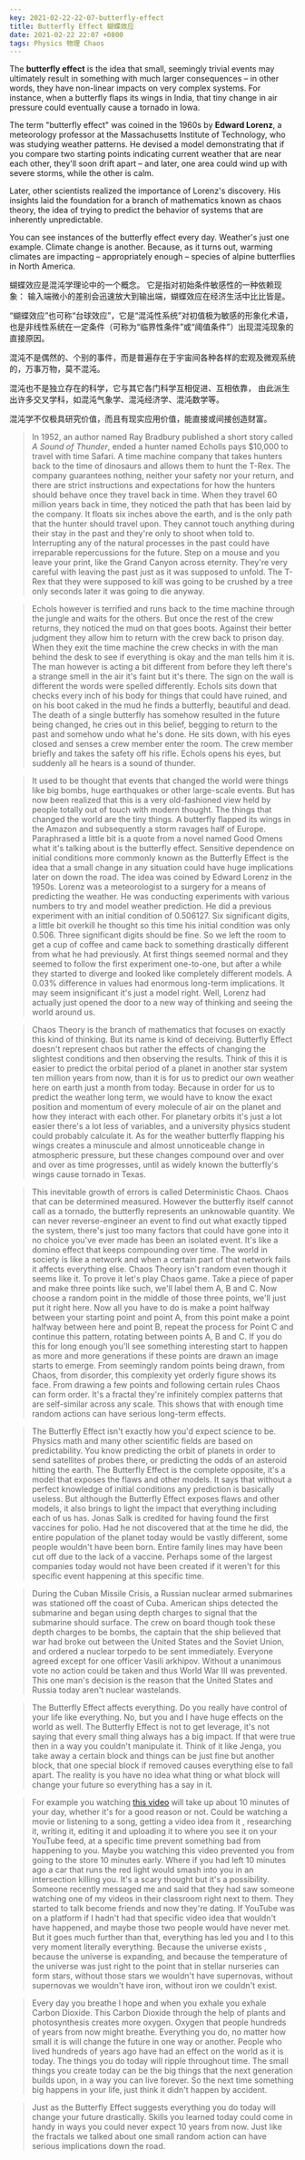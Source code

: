 ```yaml
---
key: 2021-02-22-22-07-butterfly-effect
title: Butterfly Effect 蝴蝶效应
date: 2021-02-22 22:07 +0800
tags: Physics 物理 Chaos
---
```


The **butterfly effect** is the idea that small, seemingly trivial events may ultimately result in something with much larger consequences – in other words, they have non-linear impacts on very complex systems. For instance, when a butterfly flaps its wings in India, that tiny change in air pressure could eventually cause a tornado in Iowa.

The term "butterfly effect" was coined in the 1960s by **Edward Lorenz**, a meteorology professor at the Massachusetts Institute of Technology, who was studying weather patterns. He devised a model demonstrating that if you compare two starting points indicating current weather that are near each other, they'll soon drift apart – and later, one area could wind up with severe storms, while the other is calm.

Later, other scientists realized the importance of Lorenz's discovery. His insights laid the foundation for a branch of mathematics known as chaos theory, the idea of trying to predict the behavior of systems that are inherently unpredictable.

You can see instances of the butterfly effect every day. Weather's just one example. Climate change is another. Because, as it turns out, warming climates are impacting – appropriately enough – species of alpine butterflies in North America.

蝴蝶效应是混沌学理论中的一个概念。
它是指对初始条件敏感性的一种依赖现象：
输入端微小的差别会迅速放大到输出端，蝴蝶效应在经济生活中比比皆是。

“蝴蝶效应”也可称“台球效应”，它是“混沌性系统”对初值极为敏感的形象化术语，
也是非线性系统在一定条件（可称为“临界性条件”或“阈值条件”）出现混沌现象的直接原因。

混沌不是偶然的、个别的事件，而是普遍存在于宇宙间各种各样的宏观及微观系统的，万事万物，莫不混沌。

混沌也不是独立存在的科学，它与其它各门科学互相促进、互相依靠，
由此派生出许多交叉学科，如混沌气象学、混沌经济学、混沌数学等。

混沌学不仅极具研究价值，而且有现实应用价值，能直接或间接创造财富。

> In 1952, an author named Ray Bradbury published a short story called *A Sound of Thunder*, ended a hunter named Echolls pays $10,000 to travel with time Safari. A time machine company that takes hunters back to the time of dinosaurs and allows them to hunt the T-Rex. The company guarantees nothing, neither your safety nor your return, and there are strict instructions and expectations for how the hunters should behave once they travel back in time. When they travel 60 million years back in time, they noticed the path that has been laid by the company. It floats six inches above the earth, and is the only path that the hunter should travel upon. They cannot touch anything during their stay in the past and they're only to shoot when told to. Interrupting any of the natural processes in the past could have irreparable repercussions for the future. Step on a mouse and you leave your print, like the Grand Canyon across eternity. They're very careful with leaving the past just as it was supposed to unfold. The T-Rex that they were supposed to kill was going to be crushed by a tree only seconds later it was going to die anyway.

> Echols however is terrified and runs back to the time machine through the jungle and waits for the others. But once the rest of the crew returns, they noticed the mud on that goes boots. Against their better judgment they allow him to return with the crew back to prison day. When they exit the time machine the crew checks in with the man behind the desk to see if everything is okay and the man tells him it is. The man however is acting a bit different from before they left there's a strange smell in the air it's faint but it's there. The sign on the wall is different the words were spelled differently. Echols sits down that checks every inch of his body for things that could have ruined, and on his boot caked in the mud he finds a butterfly, beautiful and dead. The death of a single butterfly has somehow resulted in the future being changed, he cries out in this belief, begging to return to the past and somehow undo what he's done. He sits down, with his eyes closed and senses a crew member enter the room. The crew member briefly and takes the safety off his rifle. Echols opens his eyes, but suddenly all he hears is a sound of thunder.

> It used to be thought that events that changed the world were things like big bombs, huge earthquakes or other large-scale events. But has now been realized that this is a very old-fashioned view held by people totally out of touch with modern thought. The things that changed the world are the tiny things. A butterfly flapped its wings in the Amazon and subsequently a storm ravages half of Europe. Paraphrased a little bit is a quote from a novel named Good Omens what it's talking about is the butterfly effect. Sensitive dependence on initial conditions more commonly known as the Butterfly Effect is the idea that a small change in any situation could have huge implications later on down the road. The idea was coined by Edward Lorenz in the 1950s. Lorenz was a meteorologist to a surgery for a means of predicting the weather. He was conducting experiments with various numbers to try and model weather prediction. He did a previous experiment with an initial condition of 0.506127. Six significant digits, a little bit overkill he thought so this time his initial condition was only 0.506. Three significant digits should be fine. So we left the room to get a cup of coffee and came back to something drastically different from what he had previously. At first things seemed normal and they seemed to follow the first experiment one-to-one, but after a while they started to diverge and looked like completely different models. A 0.03% difference in values had enormous long-term implications. It may seem insignificant it's just a model right. Well, Lorenz had actually just opened the door to a new way of thinking and seeing the world around us.

> Chaos Theory is the branch of mathematics that focuses on exactly this kind of thinking. But its name is kind of deceiving. Butterfly Effect doesn't represent chaos but rather the effects of changing the slightest conditions and then observing the results. Think of this it is easier to predict the orbital period of a planet in another star system ten million years from now, than it is for us to predict our own weather here on earth just a month from today. Because in order for us to predict the weather long term, we would have to know the exact position and momentum of every molecule of air on the planet and how they interact with each other. For planetary orbits it's just a lot easier there's a lot less of variables, and a university physics student could probably calculate it. As for the weather butterfly flapping his wings creates a minuscule and almost unnoticeable change in atmospheric pressure, but these changes compound over and over and over as time progresses, until as widely known the butterfly's wings cause tornado in Texas.

> This inevitable growth of errors is called Deterministic Chaos. Chaos that can be determined measured. However the butterfly itself cannot call as a tornado, the butterfly represents an unknowable quantity. We can never reverse-engineer an event to find out what exactly tipped the system, there's just too many factors that could have gone into it no choice you've ever made has been an isolated event. It's like a domino effect that keeps compounding over time. The world in society is like a network and when a certain part of that network fails it affects everything else. Chaos Theory isn't random even though it seems like it. To prove it let's play Chaos game. Take a piece of paper and make three points like such, we'll label them A, B and C. Now choose a random point in the middle of those three points, we'll just put it right here. Now all you have to do is make a point halfway between your starting point and point A, from this point make a point halfway between here and point B, repeat the process for Point C and continue this pattern, rotating between points A, B and C. If you do this for long enough you'll see something interesting start to happen as more and more generations if these points are drawn an image starts to emerge. From seemingly random points being drawn, from Chaos, from disorder, this complexity yet orderly figure shows its face. From drawing a few points and following certain rules Chaos can form order. It's a fractal they're infinitely complex patterns that are self-similar across any scale. This shows that with enough time random actions can have serious long-term effects.

> The Butterfly Effect isn't exactly how you'd expect science to be. Physics math and many other scientific fields are based on predictability. You know predicting the orbit of planets in order to send satellites of probes there, or predicting the odds of an asteroid hitting the earth. The Butterfly Effect is the complete opposite, it's a model that exposes the flaws and other models. It says that without a perfect knowledge of initial conditions any prediction is basically useless. But although the Butterfly Effect exposes flaws and other models, it also brings to light the impact that everything including each of us has. Jonas Salk is credited for having found the first vaccines for polio. Had he not discovered that at the time he did, the entire population of the planet today would be vastly different, some people wouldn't have been born. Entire family lines may have been cut off due to the lack of a vaccine. Perhaps some of the largest companies today would not have been created if it weren't for this specific event happening at this specific time.

> During the Cuban Missile Crisis, a Russian nuclear armed submarines was stationed off the coast of Cuba. American ships detected the submarine and began using depth charges to signal that the submarine should surface. The crew on board though took these depth charges to be bombs, the captain that the ship believed that war had broke out between the United States and the Soviet Union, and ordered a nuclear torpedo to be sent immediately. Everyone agreed except for one officer Vasili arkhipov. Without a unanimous vote no action could be taken and thus World War III was prevented. This one man's decision is the reason that the United States and Russia today aren't nuclear wastelands.

> The Butterfly Effect affects everything. Do you really have control of your life like everything. No, but you and I have huge effects on the world as well. The Butterfly Effect is not to get leverage, it's not saying that every small thing always has a big impact. If that were true then in a way you couldn't manipulate it. Think of it like Jenga, you take away a certain block and things can be just fine but another block, that one special block if removed causes everything else to fall apart. The reality is you have no idea what thing or what block will change your future so everything has a say in it.

> For example you watching [this video](https://www.youtube.com/watch?v=1w40fxsyraE) will take up about 10 minutes of your day, whether it's for a good reason or not. Could be watching a movie or listening to a song, getting a video idea from it , researching it, writing it, editing it and uploading it to where you see it on your YouTube feed, at a specific time prevent something bad from happening to you. Maybe you watching this video prevented you from going to the store 10 minutes early. Where if you had left 10 minutes ago a car that runs the red light would smash into you in an intersection killing you. It's a scary thought but it's a possibility. Someone recently messaged me and said that they had saw someone watching one of my videos in their classroom right next to them. They started to talk become friends and now they're dating. If YouTube was on a platform if I hadn't had that specific video idea that wouldn't have happened, and maybe those two people would have never met. But it goes much further than that, everything has led you and I to this very moment literally everything. Because the universe exists , because the universe is expanding, and because the temperature of the universe was just right to the point that in stellar nurseries can form stars, without those stars we wouldn't have supernovas, without supernovas we wouldn't have iron, without iron we couldn't exist.

> Every day you breathe I hope and when you exhale you exhale Carbon Dioxide. This Carbon Dioxide through the help of plants and photosynthesis creates more oxygen. Oxygen that people hundreds of years from now might breathe. Everything you do, no matter how small it is will change the future in one way or another. People who lived hundreds of years ago have had an effect on the world as it is today. The things you do today will ripple throughout time. The small things you create today can be the big things that the next generation builds upon, in a way you can live forever. So the next time something big happens in your life, just think it didn't happen by accident.

> Just as the Butterfly Effect suggests everything you do today will change your future drastically. Skills you learned today could come in handy in ways you could never expect 10 years from now. Just like the fractals we talked about one small random action can have serious implications down the road.

<!--more-->
